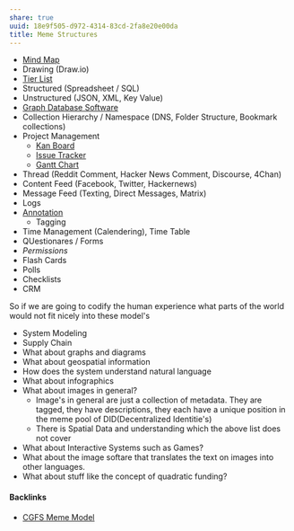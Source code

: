 ```yaml
---
share: true
uuid: 18e9f505-d972-4314-83cd-2fa8e20e00da
title: Meme Structures
---
```

* [Mind Map](../3e4abceb-b485-4ded-851e-c095080043a3)
* Drawing (Draw.io)
* [Tier List](../a48f8577-e599-48d4-ad63-b0ac4980ff7d)
* Structured (Spreadsheet / SQL)
* Unstructured (JSON, XML, Key Value)
* [Graph Database Software](../d748dfb3-c097-40d1-8275-d5fe47e38f55)
* Collection Hierarchy / Namespace (DNS, Folder Structure, Bookmark collections)
* Project Management
	* [Kan Board](../21e152ea-802c-4101-9910-90ca9a0b4a23)
	* [Issue Tracker](../6fa82807-8208-4439-85b5-81424067c4b3)
	* [Gantt Chart](../e4cec0b3-d3ef-4474-8c06-aba09e81e3d2)
* Thread (Reddit Comment, Hacker News Comment, Discourse, 4Chan)
* Content Feed (Facebook, Twitter, Hackernews)
* Message Feed (Texting, Direct Messages, Matrix)
* Logs
* [Annotation](../02313f15-9c64-4b12-9c56-383ff9adcdf3)
  * Tagging
* Time Management (Calendering), Time Table
* QUestionares / Forms
* *Permissions*
* Flash Cards
* Polls
* Checklists
* CRM

So if we are going to codify the human experience what parts of the world would not fit nicely into these model's

* System Modeling
* Supply Chain
* What about graphs and diagrams
* What about geospatial information
* How does the system understand natural language
* What about infographics
* What about images in general?
  * Image's in general are just a collection of metadata. They are tagged, they have descriptions, they each have a unique position in the meme pool of DID(Decentralized Identitie's)
  * There is Spatial Data and understanding which the above list does not cover
* What about Interactive Systems such as Games?
* What about the image softare that translates the text on images into other languages.
* What about stuff like the concept of quadratic funding?


#### Backlinks

* [CGFS Meme Model](/88bdf6a2-d788-4352-bb46-373a72542d71)